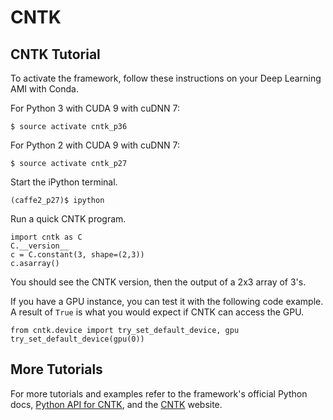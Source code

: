 # CNTK<a name="tutorial-cntk"></a>

## CNTK Tutorial<a name="tutorial-cntk-overview"></a>

To activate the framework, follow these instructions on your Deep Learning AMI with Conda\.

For Python 3 with CUDA 9 with cuDNN 7:

```
$ source activate cntk_p36
```

For Python 2 with CUDA 9 with cuDNN 7:

```
$ source activate cntk_p27
```

Start the iPython terminal\.

```
(caffe2_p27)$ ipython
```

Run a quick CNTK program\.

```
import cntk as C
C.__version__
c = C.constant(3, shape=(2,3))
c.asarray()
```

You should see the CNTK version, then the output of a 2x3 array of 3's\.

If you have a GPU instance, you can test it with the following code example\. A result of `True` is what you would expect if CNTK can access the GPU\.

```
from cntk.device import try_set_default_device, gpu
try_set_default_device(gpu(0))
```

## More Tutorials<a name="tutorial-cntk-more"></a>

For more tutorials and examples refer to the framework's official Python docs, [Python API for CNTK](https://cntk.ai/pythondocs/gettingstarted.html), and the [CNTK](https://www.microsoft.com/en-us/cognitive-toolkit/) website\.